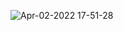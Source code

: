 ![Apr-02-2022 17-51-28](https://user-images.githubusercontent.com/72637095/161439593-84c39703-7e5b-4d66-b871-a29f8eee7376.gif)
